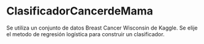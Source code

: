 # ClasificadorCancerdeMama

Se utiliza un conjunto de datos Breast Cancer Wisconsin de Kaggle. Se elije el metodo de regresión logística para construir un clasificador.
